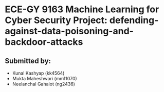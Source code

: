 # ECE-GY 9163 Machine Learning for Cyber Security Project: defending-against-data-poisoning-and-backdoor-attacks

## Submitted by:
- Kunal Kashyap (kk4564)
- Mukta Maheshwari (mm11070)
- Neelanchal Gahalot (ng2436)
